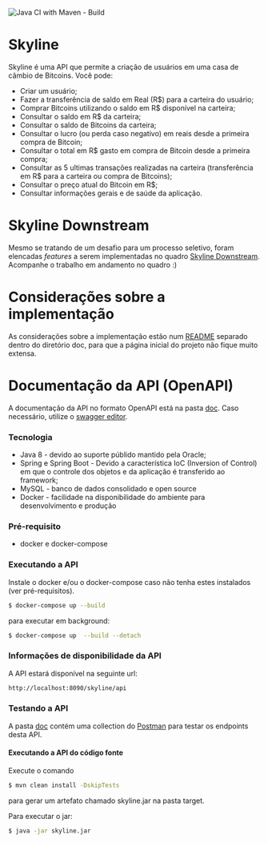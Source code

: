 ![Java CI with Maven - Build](https://github.com/pauloapanucci/skyline/workflows/Java%20CI%20with%20Maven/badge.svg?branch=develop)

# Skyline

Skyline é uma API que permite a criação de usuários em uma casa de câmbio de Bitcoins. Você pode:
- Criar um usuário;
- Fazer a transferência de saldo em Real (R$) para a carteira do usuário;
- Comprar Bitcoins utilizando o saldo em R$ disponível na carteira;
- Consultar o saldo em R$ da carteira;
- Consultar o saldo de Bitcoins da carteira;
- Consultar o lucro (ou perda caso negativo) em reais desde a primeira compra de Bitcoin;
- Consultar o total em R$ gasto em compra de Bitcoin desde a primeira compra;
- Consultar as 5 ultimas transações realizadas na carteira (transferência em R$ para a carteira ou compra de Bitcoins);
- Consultar o preço atual do Bitcoin em R$;
- Consultar informações gerais e de saúde da aplicação.

# Skyline Downstream

Mesmo se tratando de um desafio para um processo seletivo, foram elencadas *features* a serem implementadas no quadro [Skyline Downstream](https://github.com/pauloapanucci/skyline/projects/1). Acompanhe o trabalho em andamento no quadro :)

# Considerações sobre a implementação

As considerações sobre a implementação estão num [README](https://github.com/pauloapanucci/skyline/blob/develop/doc/README.md) separado dentro do diretório doc, para que a página inicial do projeto não fique muito extensa.

# Documentação da API (OpenAPI)

A documentação da API no formato OpenAPI está na pasta [doc](https://github.com/pauloapanucci/skyline/blob/develop/doc/swagger.yaml). Caso necessário, utilize o  [swagger editor](https://editor.swagger.io/).

### Tecnologia

- Java 8 - devido ao suporte públido mantido pela Oracle;
- Spring e Spring Boot - Devido a característica IoC (Inversion of Control) em que o controle dos objetos e da aplicação é transferido ao framework;
- MySQL - banco de dados consolidado e open source
- Docker - facilidade na disponibilidade do ambiente para desenvolvimento e produção

### Pré-requisito

- docker e docker-compose

### Executando a API

Instale o docker e/ou o docker-compose caso não tenha estes instalados (ver pré-requisitos).

```sh
$ docker-compose up --build
```

para executar em background:
```sh
$ docker-compose up  --build --detach
```

### Informações de disponibilidade da API

A API estará disponível na seguinte url:

```sh
http://localhost:8090/skyline/api
```

### Testando a API

A pasta [doc](https://github.com/pauloapanucci/skyline/blob/develop/doc/Skyline.postman_collection.json) contém uma collection do [Postman](https://www.postman.com/downloads/) para testar os endpoints desta API.

#### Executando a API do código fonte
Execute o comando
```sh
$ mvn clean install -DskipTests
```
para gerar um artefato chamado skyline.jar na pasta target.

Para executar o jar:
```sh
$ java -jar skyline.jar
```
